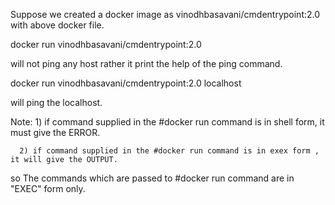 

Suppose we created a docker image as vinodhbasavani/cmdentrypoint:2.0 with above docker file.

docker run vinodhbasavani/cmdentrypoint:2.0 

will not ping any host rather it print the help of the ping command.


docker run vinodhbasavani/cmdentrypoint:2.0 localhost 

will ping the localhost.


Note: 1) if command supplied in the #docker run command is in shell form, it must give the ERROR.

      2) if command supplied in the #docker run command is in exex form , it will give the OUTPUT.


so The commands which are passed to #docker run command are in "EXEC" form only.
